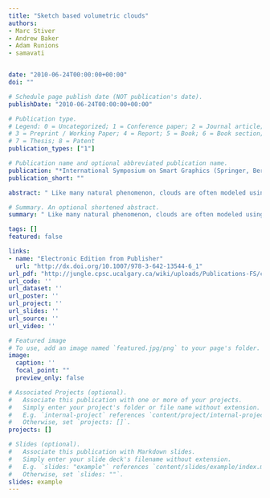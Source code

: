 ```yaml
---
title: "Sketch based volumetric clouds"
authors:
- Marc Stiver
- Andrew Baker
- Adam Runions
- samavati


date: "2010-06-24T00:00:00+00:00"
doi: ""

# Schedule page publish date (NOT publication's date).
publishDate: "2010-06-24T00:00:00+00:00"

# Publication type.
# Legend: 0 = Uncategorized; 1 = Conference paper; 2 = Journal article;
# 3 = Preprint / Working Paper; 4 = Report; 5 = Book; 6 = Book section;
# 7 = Thesis; 8 = Patent
publication_types: ["1"]

# Publication name and optional abbreviated publication name.
publication: "*International Symposium on Smart Graphics (Springer, Berlin, Heidelberg)*"
publication_short: ""

abstract: " Like many natural phenomenon, clouds are often modeled using procedural methods, which may be difficult for an artist to control. In this paper, a freehand sketching system is proposed to control the modeling of volumetric clouds. Input sketches are used to generate a closed mesh, defining the initial cloud volume. Sketch analysis as well as the elevation at which the cloud is drawn is used to identify the cloud type and then generate a mesh with the appropriate characteristics for the determined cloud type. The cloud volume can then be edited using Boolean operations that allow for addition and removal of material from existing clouds. The proposed modeling system provides an intuitive framework for generating individual clouds and entire cloud fields, while maintaining the interactive rates necessitated by the sketch-based paradigm."

# Summary. An optional shortened abstract.
summary: " Like many natural phenomenon, clouds are often modeled using procedural methods, which may be difficult for an artist to control. In this paper, a freehand sketching system is proposed to control the modeling of volumetric clouds. Input sketches are used to generate a closed mesh, defining the initial cloud volume. Sketch analysis as well as the elevation at which the cloud is drawn is used to identify the cloud type and then generate a mesh with the appropriate characteristics for the determin..."

tags: []
featured: false

links:
- name: "Electronic Edition from Publisher"
  url: "http://dx.doi.org/10.1007/978-3-642-13544-6_1"
url_pdf: "http://jungle.cpsc.ucalgary.ca/wiki/uploads/Publications-FS/clouds-sg2010-stiver.pdf"
url_code: ''
url_dataset: ''
url_poster: ''
url_project: ''
url_slides: ''
url_source: ''
url_video: ''

# Featured image
# To use, add an image named `featured.jpg/png` to your page's folder. 
image:
  caption: ''
  focal_point: ""
  preview_only: false

# Associated Projects (optional).
#   Associate this publication with one or more of your projects.
#   Simply enter your project's folder or file name without extension.
#   E.g. `internal-project` references `content/project/internal-project/index.md`.
#   Otherwise, set `projects: []`.
projects: []

# Slides (optional).
#   Associate this publication with Markdown slides.
#   Simply enter your slide deck's filename without extension.
#   E.g. `slides: "example"` references `content/slides/example/index.md`.
#   Otherwise, set `slides: ""`.
slides: example
---
```

